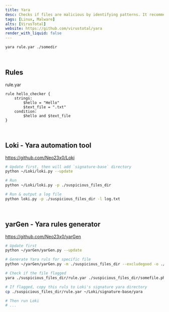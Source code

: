 ```yaml
---
title: Yara
desc: Checks if files are malicious by identifying patterns. It recommended to use automation tools like LOKI, yarGen.
tags: [Linux, Malware]
alts: [VirusTotal]
website: https://github.com/virustotal/yara
render_with_liquid: false
---
```


```sh
yara rule.yar ./somedir
```

<br />

## Rules

rule.yar

```
rule hello_checker {
    strings:
        $hello = "Hello"
        $text_file = ".txt"
    condition:
        $hello and $text_file
}
```

<br />

## Loki - Yara automation tool

<a href="https://github.com/Neo23x0/Loki" target="_blank" rel="noopener noreferrer">
    https://github.com/Neo23x0/Loki
</a>

```sh
# Update first, then will add `signature-base` directory
python ~/Loki/loki.py --update

# Run
python ~/Loki/loki.py -p ./suspicious_files_dir

# Run & output a log file
python loki.py -p ./suspicious_files_dir -l log.txt
```

<br />

## yarGen - Yara rules generator

<a href="https://github.com/Neo23x0/yarGen" target="_blank" rel="noopener noreferrer">
    https://github.com/Neo23x0/yarGen
</a>

```sh
# Update first
python ~/yarGen/yarGen.py --update

# Generate Yara ruls for specific file
python ~/yarGen/yarGen.py -m ./suspicious_files_dir --excludegood -o ./suspicious_files_dir/rule.yar

# Check if the file flagged
yara ./suspicious_files_dir/rule.yar ./suspicious_files_dir/somefile.php

# If flagged, copy this ruls to Loki's signature yara directory
cp ./suspicious_files_dir/rule.yar ~/Loki/signature-base/yara

# Then run Loki
# ...
```